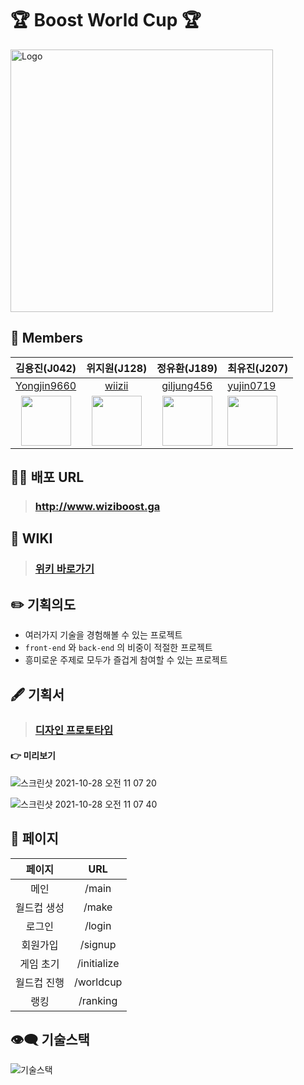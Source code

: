 # 🏆 Boost World Cup 🏆

<img width="420" alt="Logo" src="https://user-images.githubusercontent.com/56618964/139171179-d285ff52-0f06-44fb-96c1-44444c5b4761.png">

## 🌈 Members

|                       김용진(J042)                        |                     위지원(J128)                     |                       정유환(J189)                       | 최유진(J207)                                            |
| :-------------------------------------------------------: | :--------------------------------------------------: | :------------------------------------------------------: | ------------------------------------------------------- |
|       [Yongjin9660](https://github.com/Yongjin9660)       |         [wiizii](https://github.com/wiizii)          |       [giljung456](https://github.com/giljung456)        | [yujin0719](https://github.com/yujin0719)               |
| <img src="https://github.com/Yongjin9660.png" width="80"> | <img src="https://github.com/wiizii.png" width="80"> | <img src="https://github.com/giljung456.png" width="80"> | <img src="https://github.com/yujin0719.png" width="80"> |

## 👩‍💻 배포 URL

> ### http://www.wiziboost.ga

## 📄 WIKI

> ### [위키 바로가기](https://github.com/boostcampwm-2021/web22-boost-world-cup/wiki)

## ✏️ 기획의도

- 여러가지 기술을 경험해볼 수 있는 프로젝트
- `front-end` 와 `back-end` 의 비중이 적절한 프로젝트
- 흥미로운 주제로 모두가 즐겁게 참여할 수 있는 프로젝트

## 🖋 기획서

> ### [디자인 프로토타입](https://www.figma.com/file/LcDd2T2W93Z6o42dfCLQfb/world-cup?node-id=0%3A1)

#### 👉 미리보기

![스크린샷 2021-10-28 오전 11 07 20](https://user-images.githubusercontent.com/56618964/139173863-2c5e587a-b3fd-4f9b-b754-d14dd7f8d559.png)

![스크린샷 2021-10-28 오전 11 07 40](https://user-images.githubusercontent.com/56618964/139173888-d3f5dd9f-2b12-4f12-85da-f8c99ef67546.png)

## 👀 페이지

|   페이지    |     URL     |
| :---------: | :---------: |
|    메인     |    /main    |
| 월드컵 생성 |    /make    |
|   로그인    |   /login    |
|  회원가입   |   /signup   |
|  게임 초기  | /initialize |
| 월드컵 진행 |  /worldcup  |
|    랭킹     |  /ranking   |

## 👁‍🗨 기술스택

![기술스택](https://user-images.githubusercontent.com/55246584/142793659-e6e9daeb-cb7a-402e-9802-9dd06db6ea09.png)
